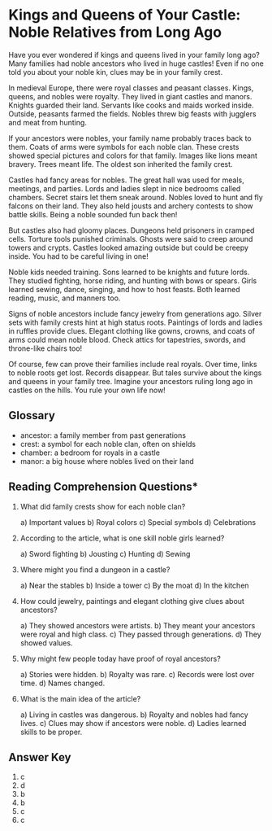 # Kings and Queens of Your Castle: Noble Relatives from Long Ago

Have you ever wondered if kings and queens lived in your family long ago? Many families had noble ancestors who lived in huge castles! Even if no one told you about your noble kin, clues may be in your family crest.

In medieval Europe, there were royal classes and peasant classes. Kings, queens, and nobles were royalty. They lived in giant castles and manors. Knights guarded their land. Servants like cooks and maids worked inside. Outside, peasants farmed the fields. Nobles threw big feasts with jugglers and meat from hunting.

If your ancestors were nobles, your family name probably traces back to them. Coats of arms were symbols for each noble clan. These crests showed special pictures and colors for that family. Images like lions meant bravery. Trees meant life. The oldest son inherited the family crest.

Castles had fancy areas for nobles. The great hall was used for meals, meetings, and parties. Lords and ladies slept in nice bedrooms called chambers. Secret stairs let them sneak around. Nobles loved to hunt and fly falcons on their land. They also held jousts and archery contests to show battle skills. Being a noble sounded fun back then!

But castles also had gloomy places. Dungeons held prisoners in cramped cells. Torture tools punished criminals. Ghosts were said to creep around towers and crypts. Castles looked amazing outside but could be creepy inside. You had to be careful living in one!

Noble kids needed training. Sons learned to be knights and future lords. They studied fighting, horse riding, and hunting with bows or spears. Girls learned sewing, dance, singing, and how to host feasts. Both learned reading, music, and manners too.

Signs of noble ancestors include fancy jewelry from generations ago. Silver sets with family crests hint at high status roots. Paintings of lords and ladies in ruffles provide clues. Elegant clothing like gowns, crowns, and coats of arms could mean noble blood. Check attics for tapestries, swords, and throne-like chairs too!

Of course, few can prove their families include real royals. Over time, links to noble roots get lost. Records disappear. But tales survive about the kings and queens in your family tree. Imagine your ancestors ruling long ago in castles on the hills. You rule your own life now!

## Glossary

- ancestor: a family member from past generations
- crest: a symbol for each noble clan, often on shields
- chamber: a bedroom for royals in a castle
- manor: a big house where nobles lived on their land

## Reading Comprehension Questions\*

1. What did family crests show for each noble clan?

   a) Important values
   b) Royal colors
   c) Special symbols
   d) Celebrations

2. According to the article, what is one skill noble girls learned?

   a) Sword fighting
   b) Jousting
   c) Hunting
   d) Sewing

3. Where might you find a dungeon in a castle?

   a) Near the stables
   b) Inside a tower
   c) By the moat
   d) In the kitchen

4. How could jewelry, paintings and elegant clothing give clues about ancestors?

   a) They showed ancestors were artists.
   b) They meant your ancestors were royal and high class.
   c) They passed through generations.
   d) They showed values.

5. Why might few people today have proof of royal ancestors?

   a) Stories were hidden.
   b) Royalty was rare.
   c) Records were lost over time.
   d) Names changed.

6. What is the main idea of the article?

   a) Living in castles was dangerous.
   b) Royalty and nobles had fancy lives.
   c) Clues may show if ancestors were noble.
   d) Ladies learned skills to be proper.

## Answer Key

1. c
2. d
3. b
4. b
5. c
6. c
